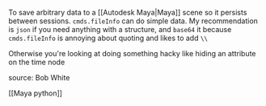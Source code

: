 To save arbitrary data to a [[Autodesk Maya|Maya]] scene so it persists between sessions.
`cmds.fileInfo` can do simple data. My recommendation is `json` if you need anything with a structure, and `base64` it because `cmds.fileInfo` is annoying about quoting and likes to add `\\` 

Otherwise you're looking at doing something hacky like hiding an attribute on the time node

source: Bob White

[[Maya python]]